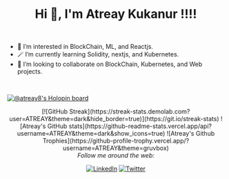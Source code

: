 <h1 align="center">Hi 👋, I'm Atreay Kukanur !!!!</h1><br>

- 👀 I’m interested in BlockChain, ML, and Reactjs.<br>
- 🪄 I’m currently learning Solidity, nextjs, and Kubernetes.<br>
- 🧐 I’m looking to collaborate on BlockChain, Kubernetes, and Web projects.<br> 
<br>
<!-- 📫 How to reach me ... -->

[![@atreay8's Holopin board](https://holopin.me/atreay8)](https://holopin.io/@atreay8)

<div align="center">
[![GitHub Streak](https://streak-stats.demolab.com?user=ATREAY&theme=dark&hide_border=true)](https://git.io/streak-stats)
![Atreay's GitHub stats](https://github-readme-stats.vercel.app/api?username=ATREAY&theme=dark&show_icons=true)
![Atreay's Github Trophies](https://github-profile-trophy.vercel.app/?username=ATREAY&theme=gruvbox)
</div>

<div align="center">
<i>Follow me around the web:</i><br>

<a href="https://www.linkedin.com/in/atreay-kukanur" target="_blank"><img src="https://img.shields.io/badge/LinkedIn-%230077B5.svg?&style=flat-square&logo=linkedin&logoColor=white" alt="LinkedIn"></a>
<a href="https://twitter.com/AtreayKukanur" target="_blank"><img src="https://img.shields.io/badge/Twitter-%231DA1F2.svg?&style=flat-square&logo=twitter&logoColor=white" alt="Twitter"></a>

</div>

<!---
ATREAY/ATREAY is a ✨ special ✨ repository because its `README.md` (this file) appears on your GitHub profile.
You can click the Preview link to take a look at your changes.
--->
